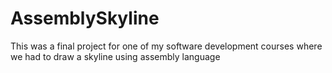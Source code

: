 # AssemblySkyline
This was a final project for one of my software development courses where we had to draw a skyline using assembly language
